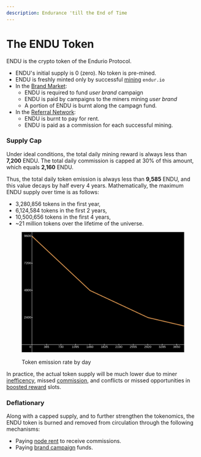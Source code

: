 ```yaml
---
description: Endurance 'till the End of Time
---
```


# The ENDU Token

ENDU is the crypto token of the Endurio Protocol.

* ENDU's initial supply is 0 (zero). No token is pre-mined.
* ENDU is freshly minted only by successful [mining](por/mining.md) `endur.io`
* In the [Brand Market](./):
  * ENDU is required to fund _user brand_ campaign
  * ENDU is paid by campaigns to the miners mining _user brand_
  * A portion of ENDU is burnt along the campagn fund.
* In the [Referral Network](referral-network/):
  * ENDU is burnt to pay for rent.
  * ENDU is paid as a commission for each successful mining.

### Supply Cap

Under ideal conditions, the total daily mining reward is always less than **7,200** ENDU. The total daily commission is capped at 30% of this amount, which equals **2,160** ENDU.

Thus, the total daily token emission is always less than **9,585** ENDU, and this value decays by half every 4 years. Mathematically, the maximum ENDU supply over time is as follows:

* 3,280,856 tokens in the first year,
* 6,124,584 tokens in the first 2 years,
* 10,500,656 tokens in the first 4 years,
* \~21 million tokens over the lifetime of the universe.



<figure><img src=".gitbook/assets/image (15).png" alt=""><figcaption><p>Token emission rate by day</p></figcaption></figure>

In practice, the actual token supply will be much lower due to miner [inefficency](por/efficiency.md), missed [commission](referral-network/commission.md), and conflicts or missed opportunities in [boosted reward](por/reward.md) slots.

### Deflationary

Along with a capped supply, and to further strengthen the tokenomics, the ENDU token is burned and removed from circulation through the following mechanisms:

* Paying [node rent](referral-network/rent.md) to receive commissions.
* Paying [brand campaign](brand-market/) funds.
